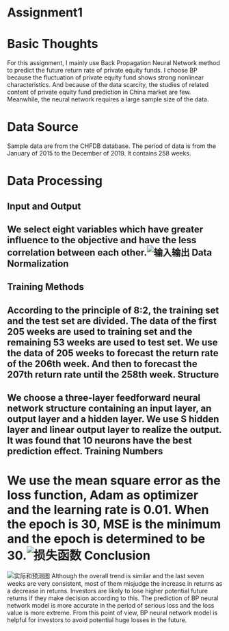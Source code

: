 # Assignment1
Basic Thoughts
===
For this assignment, I mainly use Back Propagation Neural Network method to predict the future return rate of private equity funds. I choose BP because the fluctuation of private equity fund shows strong nonlinear characteristics. And because of the data scarcity, the studies of related content of private equity fund prediction in China market are few. Meanwhile, the neural network requires a large sample size of the data.

Data Source
===
Sample data are from the CHFDB database. The period of data is from the January of 2015 to the December of 2019. It contains 258 weeks.

Data Processing
===
Input and Output
---
We select eight variables which have greater influence to the objective and have the less correlation between each other.![输入输出](https://user-images.githubusercontent.com/80868998/111778196-43bdb700-88ef-11eb-83d7-ee6748fccbee.png)
Data Normalization
---
Training Methods
---
According to the principle of 8:2, the training set and the test set are divided. The data of the first 205 weeks are used to training set and the remaining 53 weeks are used to test set. We use the data of 205 weeks to forecast the return rate of the 206th week. And then to forecast the 207th return rate until the 258th week.
Structure
---
We choose a three-layer feedforward neural network structure containing an input layer, an output layer and a hidden layer. We use S hidden layer and linear output layer to realize the output. It was found that 10 neurons have the best prediction effect.
Training Numbers
---
We use the mean square error as the loss function, Adam as optimizer and the learning rate is 0.01. When the epoch is 30, MSE is the minimum and the epoch is determined to be 30.![损失函数](https://user-images.githubusercontent.com/80868998/111780263-1de5e180-88f2-11eb-8ba5-4b3110357461.png)
Conclusion
===
![实际和预测图](https://user-images.githubusercontent.com/80868998/111780549-81700f00-88f2-11eb-9a3e-415aaf10a22c.png)
Although the overall trend is similar and the last seven weeks are very consistent, most of them misjudge the increase in returns as a decrease in returns. Investors are likely to lose higher potential future returns if they make decision according to this.
The prediction of BP neural network model is more accurate in the period of serious loss and the loss value is more extreme. From this point of view, BP neural network model is helpful for investors to avoid potential huge losses in the future.
